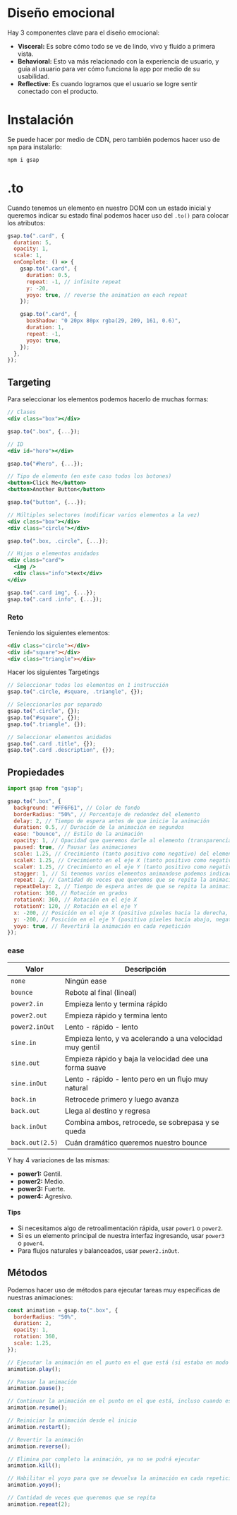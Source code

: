 # Diseño emocional

Hay 3 componentes clave para el diseño emocional:

- **Visceral:** Es sobre cómo todo se ve de lindo, vivo y fluido a primera vista.
- **Behavioral:** Esto va más relacionado con la experiencia de usuario, y guía al usuario para ver cómo funciona la app por medio de su usabilidad.
- **Reflective:** Es cuando logramos que el usuario se logre sentir conectado con el producto.

# Instalación

Se puede hacer por medio de CDN, pero también podemos hacer uso de `npm` para instalarlo:

```bash
npm i gsap
```

# .to

Cuando tenemos un elemento en nuestro DOM con un estado inicial y queremos indicar su estado final podemos hacer uso del `.to()` para colocar los atributos:

```javascript
gsap.to(".card", {
  duration: 5,
  opacity: 1,
  scale: 1,
  onComplete: () => {
    gsap.to(".card", {
      duration: 0.5,
      repeat: -1, // infinite repeat
      y: -20,
      yoyo: true, // reverse the animation on each repeat
    });

    gsap.to(".card", {
      boxShadow: "0 20px 80px rgba(29, 209, 161, 0.6)",
      duration: 1,
      repeat: -1,
      yoyo: true,
    });
  },
});
```

## Targeting

Para seleccionar los elementos podemos hacerlo de muchas formas:

```jsx
// Clases
<div class="box"></div>

gsap.to(".box", {...});

// ID
<div id="hero"></div>

gsap.to("#hero", {...});

// Tipo de elemento (en este caso todos los botones)
<button>Click Me</button>
<button>Another Button</button>

gsap.to("button", {...});

// Múltiples selectores (modificar varios elementos a la vez)
<div class="box"></div>
<div class="circle"></div>

gsap.to(".box, .circle", {...});

// Hijos o elementos anidados
<div class="card">
  <img />
  <div class="info">text</div>
</div>

gsap.to(".card img", {...});
gsap.to(".card .info", {...});
```

### Reto

Teniendo los siguientes elementos:

```html
<div class="circle"></div>
<div id="square"></div>
<div class="triangle"></div>
```

Hacer los siguientes Targetings

```javascript
// Seleccionar todos los elementos en 1 instrucción
gsap.to(".circle, #square, .triangle", {});

// Seleccionarlos por separado
gsap.to(".circle", {});
gsap.to("#square", {});
gsap.to(".triangle", {});

// Seleccionar elementos anidados
gsap.to(".card .title", {});
gsap.to(".card .description", {});
```

## Propiedades

```javascript
import gsap from "gsap";

gsap.to(".box", {
  background: "#FF6F61", // Color de fondo
  borderRadius: "50%", // Porcentaje de redondez del elemento
  delay: 2, // Tiempo de espera antes de que inicie la animación
  duration: 0.5, // Duración de la animación en segundos
  ease: "bounce", // Estilo de la animación
  opacity: 1, // Opacidad que queremos darle al elemento (transparencia)
  paused: true, // Pausar las animaciones
  scale: 1.25, // Crecimiento (tanto positivo como negativo) del elemento
  scaleX: 1.25, // Crecimiento en el eje X (tanto positivo como negativo) del elemento
  scaleY: 1.25, // Crecimiento en el eje Y (tanto positivo como negativo) del elemento
  stagger: 1, // Si tenemos varios elementos animandose podemos indicar cuántos queremos que se hagan a la vez
  repeat: 2, // Cantidad de veces que queremos que se repita la animación (-1 es infinito)
  repeatDelay: 2, // Tiempo de espera antes de que se repita la animación
  rotation: 360, // Rotación en grados
  rotationX: 360, // Rotación en el eje X
  rotationY: 120, // Rotación en el eje Y
  x: -200, // Posición en el eje X (positivo píxeles hacia la derecha, negativo hacia la izquierda)
  y: -200, // Posición en el eje Y (positivo píxeles hacia abajo, negativo hacia arriba)
  yoyo: true, // Revertirá la animación en cada repetición
});
```

### ease

| Valor           | Descripción                                               |
| --------------- | --------------------------------------------------------- |
| `none`          | Ningún ease                                               |
| `bounce`        | Rebote al final (lineal)                                  |
| `power2.in`     | Empieza lento y termina rápido                            |
| `power2.out`    | Empieza rápido y termina lento                            |
| `power2.inOut`  | Lento - rápido - lento                                    |
| `sine.in`       | Empieza lento, y va acelerando a una velocidad muy gentil |
| `sine.out`      | Empieza rápido y baja la velocidad dee una forma suave    |
| `sine.inOut`    | Lento - rápido - lento pero en un flujo muy natural       |
| `back.in`       | Retrocede primero y luego avanza                          |
| `back.out`      | Llega al destino y regresa                                |
| `back.inOut`    | Combina ambos, retrocede, se sobrepasa y se queda         |
| `back.out(2.5)` | Cuán dramático queremos nuestro bounce                    |

Y hay 4 variaciones de las mismas:

- **power1:** Gentil.
- **power2:** Medio.
- **power3:** Fuerte.
- **power4:** Agresivo.

#### Tips

- Si necesitamos algo de retroalimentación rápida, usar `power1` o `power2`.
- Si es un elemento principal de nuestra interfaz ingresando, usar `power3` o `power4`.
- Para flujos naturales y balanceados, usar `power2.inOut`.

## Métodos

Podemos hacer uso de métodos para ejecutar tareas muy específicas de nuestras animaciones:

```javascript
const animation = gsap.to(".box", {
  borderRadius: "50%",
  duration: 2,
  opacity: 1,
  rotation: 360,
  scale: 1.25,
});

// Ejecutar la animación en el punto en el que está (si estaba en modo reverse irá en el sentido normal nuevamente)
animation.play();

// Pausar la animación
animation.pause();

// Continuar la animación en el punto en el que está, incluso cuando está en reverse
animation.resume();

// Reiniciar la animación desde el inicio
animation.restart();

// Revertir la animación
animation.reverse();

// Elimina por completo la animación, ya no se podrá ejecutar
animation.kill();

// Habilitar el yoyo para que se devuelva la animación en cada repetición
animation.yoyo();

// Cantidad de veces que queremos que se repita
animation.repeat(2);
```
